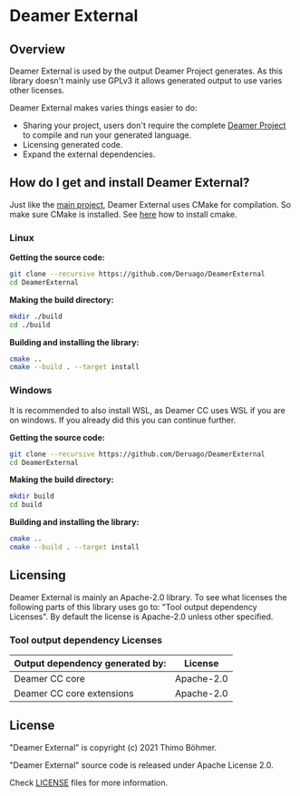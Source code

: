 # Deamer External

## Overview

Deamer External is used by the output Deamer Project generates. As this library doesn't mainly use GPLv3 it allows generated output to use varies other licenses.

Deamer External makes varies things easier to do:

- Sharing your project, users don't require the complete [Deamer Project](https://github.com/Deruago/theDeamerProject) to compile and run your generated language.
- Licensing generated code.
- Expand the external dependencies.

## How do I get and install Deamer External?

Just like the [main project](https://github.com/Deruago/theDeamerProject), Deamer External uses CMake for compilation. So make sure CMake is installed. See [here](https://cmake.org/install/) how to install cmake.

### Linux

**Getting the source code:**

```bash
git clone --recursive https://github.com/Deruago/DeamerExternal
cd DeamerExternal
```

**Making the build directory:**

```bash
mkdir ./build
cd ./build
```

**Building and installing the library:**

```bash
cmake ..
cmake --build . --target install
```

### Windows

It is recommended to also install WSL, as Deamer CC uses WSL if you are on windows. If you already did this you can continue further.

**Getting the source code:**

```bash
git clone --recursive https://github.com/Deruago/DeamerExternal
cd DeamerExternal
```

**Making the build directory:**

```bash
mkdir build
cd build
```

**Building and installing the library:**

```bash
cmake ..
cmake --build . --target install
```

## Licensing

Deamer External is mainly an Apache-2.0 library. To see what licenses the following parts of this library uses go to: "Tool output dependency Licenses". By default the license is Apache-2.0 unless other specified.

### Tool output dependency Licenses

| Output dependency generated by: | License    |
| :------------------------------ | ---------- |
| Deamer CC core                  | Apache-2.0 |
| Deamer CC core extensions       | Apache-2.0 |

## License

"Deamer External" is copyright (c) 2021 Thimo Böhmer.

"Deamer External" source code is released under Apache License 2.0.

Check [LICENSE](https://github.com/Deruago/DeamerExternal/blob/master/LICENSE) files for more information.
